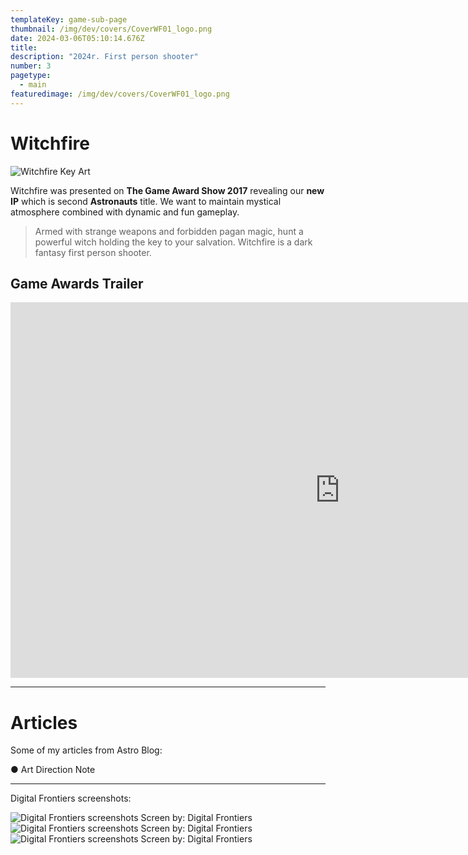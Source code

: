 ```yaml
---
templateKey: game-sub-page
thumbnail: /img/dev/covers/CoverWF01_logo.png
date: 2024-03-06T05:10:14.676Z
title:
description: "2024r. First person shooter"
number: 3
pagetype:
  - main
featuredimage: /img/dev/covers/CoverWF01_logo.png
---
```

# Witchfire
![Witchfire Key Art](/img/dev/CoverWF01.jpg)

Witchfire was presented on **The Game Award Show 2017** revealing our **new IP**  which is second **Astronauts** title. We want to maintain mystical atmosphere combined with dynamic and fun gameplay. 


> Armed with strange weapons and forbidden pagan magic, hunt a powerful witch holding the key to your salvation. Witchfire is a dark fantasy first person shooter.

## Game Awards Trailer 


<iframe width="1053" height="601" src="https://www.youtube.com/embed/-zqjNkdXT94" title="Witchfire Teaser" frameborder="0" allow="accelerometer; autoplay; clipboard-write; encrypted-media; gyroscope; picture-in-picture; web-share" allowfullscreen></iframe>



---

# Articles

Some of my articles from Astro Blog: 



● Art Direction Note


----




Digital Frontiers screenshots: 


![Digital Frontiers screenshots](/img/dev/games/12-copy-1.jpg)
Screen by: Digital Frontiers
![Digital Frontiers screenshots](/img/dev/games/51-copy.jpg)
Screen by: Digital Frontiers
![Digital Frontiers screenshots](/img/dev/games/digital-frontiers-16.jpg)
Screen by: Digital Frontiers
